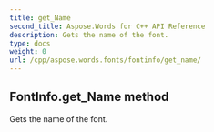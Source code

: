 ```yaml
---
title: get_Name
second_title: Aspose.Words for C++ API Reference
description: Gets the name of the font. 
type: docs
weight: 0
url: /cpp/aspose.words.fonts/fontinfo/get_name/
---
```

## FontInfo.get_Name method


Gets the name of the font.

